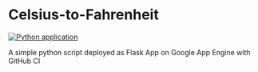 # Celsius-to-Fahrenheit
[![Python application](https://github.com/karalarmehmet/Celsius-to-Fahrenheit/actions/workflows/ci.yml/badge.svg)](https://github.com/karalarmehmet/Celsius-to-Fahrenheit/actions/workflows/ci.yml)

A simple python script deployed as Flask App on Google App Engine with GitHub CI
